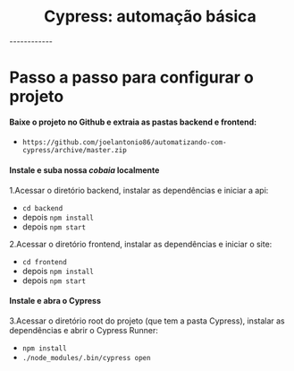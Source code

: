 <h1 align="center">Cypress: automação básica </h1>
------------



# Passo a passo para configurar o projeto

#### Baixe o projeto no Github e extraia as pastas backend e frontend:
- `https://github.com/joelantonio86/automatizando-com-cypress/archive/master.zip`

#### Instale e suba nossa *cobaia* localmente
1.Acessar o diretório backend, instalar as dependências e iniciar a api:
  - `cd backend` 
  - depois `npm install`
  - depois `npm start`

2.Acessar o diretório frontend, instalar as dependências e iniciar o site:
  - `cd frontend`
  - depois `npm install`
  - depois `npm start`

#### Instale e abra o Cypress
3.Acessar o diretório root do projeto (que tem a pasta Cypress), instalar as dependências e abrir o Cypress Runner:
  - `npm install`
  - `./node_modules/.bin/cypress open`

